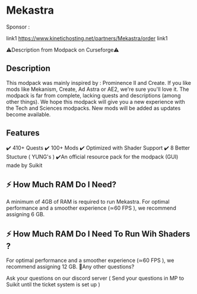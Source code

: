 # Mekastra
Sponsor :

link1 https://www.kinetichosting.net/partners/Mekastra/order link1

⚠️Description from Modpack on Curseforge⚠️

Description
-
This modpack was mainly inspired by : Prominence II and Create. If you like mods like Mekanism, Create, Ad Astra or AE2, we're sure you'll love it.
The modpack is far from complete, lacking quests and descriptions (among other things).
We hope this modpack will give you a new experience with the Tech and Sciences modpacks.
New mods will be added as updates become available.



Features
-
✔️ 410+ Quests
✔️ 100+ Mods
✔️ Optimized with Shader Support
✔️ 8 Better Stucture ( YUNG's )
✔️An official resource pack for the modpack (GUI) made by Suikit

⚡ How Much RAM Do I Need? 
-
A minimum of 4GB of RAM is required to run Mekastra.
For optimal performance and a smoother experience (≃60 FPS ), we recommend assigning 6 GB.

⚡ How Much RAM Do I Need To Run Wih Shaders ?
-
For optimal performance and a smoother experience (≃60 FPS ), we recommend assigning 12 GB.
💭Any other questions?


Ask your questions on our discord server ( Send your questions in MP to Suikit until the ticket system is set up )

